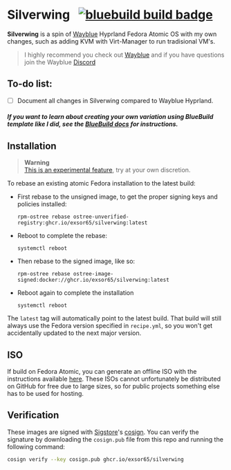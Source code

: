 # Silverwing &nbsp; [![bluebuild build badge](https://github.com/exsor65/silverwing/actions/workflows/build.yml/badge.svg)](https://github.com/exsor65/silverwing/actions/workflows/build.yml)

__Silverwing__ is a spin of [Wayblue](https://github.com/wayblueorg/wayblue) Hyprland Fedora Atomic OS with my own changes, such as adding KVM with Virt-Manager to run tradisional VM's. 

> I highly recommend you check out [Wayblue](https://github.com/wayblueorg/wayblue) and if you have questions join the Wayblue [Discord](https://discord.gg/86fM55XfEq)


## To-do list:
  - [ ] Document all changes in Silverwing compared to Wayblue Hyprland. 


##### *If you want to learn about creating your own variation using BlueBuild template like I did, see the [BlueBuild docs](https://blue-build.org/how-to/setup/) for instructions.*


## Installation

> **Warning**  
> [This is an experimental feature](https://www.fedoraproject.org/wiki/Changes/OstreeNativeContainerStable), try at your own discretion.

To rebase an existing atomic Fedora installation to the latest build:

- First rebase to the unsigned image, to get the proper signing keys and policies installed:
  ```
  rpm-ostree rebase ostree-unverified-registry:ghcr.io/exsor65/silverwing:latest
  ```
- Reboot to complete the rebase:
  ```
  systemctl reboot
  ```
- Then rebase to the signed image, like so:
  ```
  rpm-ostree rebase ostree-image-signed:docker://ghcr.io/exsor65/silverwing:latest
  ```
- Reboot again to complete the installation
  ```
  systemctl reboot
  ```

The `latest` tag will automatically point to the latest build. That build will still always use the Fedora version specified in `recipe.yml`, so you won't get accidentally updated to the next major version.

## ISO

If build on Fedora Atomic, you can generate an offline ISO with the instructions available [here](https://blue-build.org/learn/universal-blue/#fresh-install-from-an-iso). These ISOs cannot unfortunately be distributed on GitHub for free due to large sizes, so for public projects something else has to be used for hosting.

## Verification

These images are signed with [Sigstore](https://www.sigstore.dev/)'s [cosign](https://github.com/sigstore/cosign). You can verify the signature by downloading the `cosign.pub` file from this repo and running the following command:

```bash
cosign verify --key cosign.pub ghcr.io/exsor65/silverwing
```
